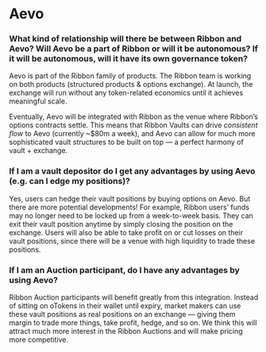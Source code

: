 # Aevo

### What kind of relationship will there be between Ribbon and Aevo? Will Aevo be a part of Ribbon or will it be autonomous? If it will be autonomous, will it have its own governance token?

Aevo is part of the Ribbon family of products. The Ribbon team is working on both products (structured products & options exchange). At launch, the exchange will run without any token-related economics until it achieves meaningful scale.

Eventually, Aevo will be integrated with Ribbon as the venue where Ribbon’s options contracts settle. This means that Ribbon Vaults can drive _consistent flow_ to Aevo (currently \~$80m a week), and Aevo can allow for much more sophisticated vault structures to be built on top — a perfect harmony of vault + exchange.

### If I am a vault depositor do I get any advantages by using Aevo (e.g. can I edge my positions)?

Yes, users can hedge their vault positions by buying options on Aevo. But there are more potential developments! For example, Ribbon users’ funds may no longer need to be locked up from a week-to-week basis. They can exit their vault position anytime by simply closing the position on the exchange. Users will also be able to take profit on or cut losses on their vault positions, since there will be a venue with high liquidity to trade these positions.

### If I am an Auction participant, do I have any advantages by using Aevo?

Ribbon Auction participants will benefit greatly from this integration. Instead of sitting on oTokens in their wallet until expiry, market makers can use these vault positions as real positions on an exchange — giving them margin to trade more things, take profit, hedge, and so on. We think this will attract much more interest in the Ribbon Auctions and will make pricing more competitive.
